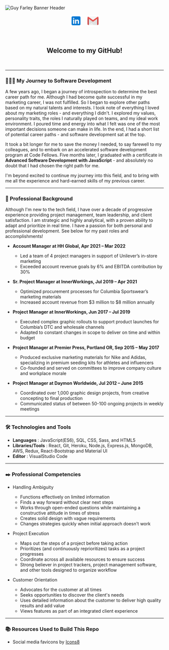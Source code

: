 ![Guy Farley Banner Header](./banner3.png)

<p align="center">
<a href="https://www.linkedin.com/in/guyefarley/" target="_blank" rel="noopener noreferrer"><img height="38" src="./linkedin.png"></a>
&nbsp;&nbsp;
<a href="mailto:guy.e.farley@gmail.com" target="_blank" rel="noopener noreferrer"><img height="38" src="./gmail.png"></a></p>
&nbsp;&nbsp;&nbsp;&nbsp;

<h2 align=center>Welcome to my GitHub!</h3>
&nbsp;&nbsp;&nbsp;&nbsp;

-----------------------------------------------------

<h3>👨🏻‍💻 My Journey to Software Development</h3>

A few years ago, I began a journey of introspection to determine the best career path for me. Although I had become quite successful in my marketing career, I was not fulfilled. So I began to explore other paths based on my natural talents and interests. I took note of everything I loved about my marketing roles - and everything I didn't. I explored my values, personality traits, the roles I naturally played on teams, and my ideal work environment. I poured time and energy into what I felt was one of the most important decisions someone can make in life. In the end, I had a short list of potential career paths - and software development sat at the top.

It took a bit longer for me to save the money I needed, to say farewell to my colleagues, and to embark on an accelerated software development program at Code Fellows. Five months later, I graduated with a certificate in **Advanced Software Development with JavaScript** - and absolutely no doubt that I had chosen the right path for me.

I'm beyond excited to continue my journey into this field, and to bring with me all the experience and hard-earned skills of my previous career.

-----------------------------------------------------

<h3>💼 Professional Background</h3>

Although I'm new to the tech field, I have over a decade of progressive experience providing project management, team leadership, and client satisfaction. I am strategic and highly analytical, with a proven ability to adapt and prioritize in real time. I have a passion for both personal and professional development. See below for my past roles and accomplishments!

- **Account Manager at HH Global, Apr 2021 – Mar 2022**
  - Led a team of 4 project managers in support of Unilever’s in-store marketing
  - Exceeded account revenue goals by 6% and EBITDA contribution by 30%

- **Sr. Project Manager at InnerWorkings, Jul 2019 – Apr 2021**
  - Optimized procurement processes for Columbia Sportswear’s marketing materials
  - Increased account revenue from $3 million to $8 million annually

- **Project Manager at InnerWorkings, Jun 2017 – Jul 2019**
  - Executed complex graphic rollouts to support product launches for Columbia’s DTC and wholesale channels
  - Adapted to constant changes in scope to deliver on time and within budget

- **Project Manager at Premier Press, Portland OR, Sep 2015 – May 2017**
  - Produced exclusive marketing materials for Nike and Adidas, specializing in premium seeding kits for athletes and influencers
  - Co-founded and served on committees to improve company culture and workplace morale

- **Project Manager at Daymon Worldwide, Jul 2012 – June 2015**
  - Coordinated over 1,000 graphic design projects, from creative concepting to final production
  - Communicated status of between 50-100 ongoing projects in weekly meetings

-----------------------------------------------------

<h3>🛠️ Technologies and Tools</h3>

- **Languages** : JavaScript(ES6), SQL, CSS, Sass, and HTML5
- **Libraries/Tools** : React, Git, Heroku, Node.js, Express.js, MongoDB, AWS, Redux, React-Bootstrap and Material UI
- **Editor** : VisualStudio Code

-----------------------------------------------------

<h3>✒️ Professional Competencies</h3>

- Handling Ambiguity
  - Functions effectively on limited information
  - Finds a way forward without clear next steps
  - Works through open-ended questions while maintaining a constructive attitude in times of stress
  - Creates solid design with vague requirements
  - Changes strategies quickly when initial approach doesn't work

- Project Execution
  - Maps out the steps of a project before taking action
  - Prioritizes (and continuously reprioritizes) tasks as a project progresses
  - Coordinate across all available resources to ensure success
  - Strong believer in project trackers, project management software, and other tools designed to organize workflow

- Customer Orientation
  - Advocates for the customer at all times
  - Seeks opportunities to discover the client's needs
  - Uses detailed information about the customer to deliver high quality results and add value
  - Views features as part of an integrated client experience

-----------------------------------------------------

<h3>📚 Resources Used to Build This Repo</h3>

- Social media favicons by <a target="_blank" href="https://icons8.com">Icons8</a>
